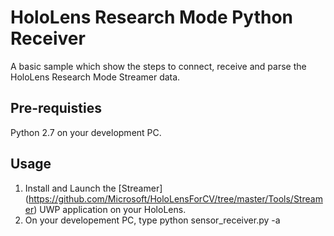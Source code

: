 # HoloLens Research Mode Python Receiver

A basic sample which show the steps to connect, receive and parse the HoloLens Research Mode Streamer data.

## Pre-requisties
Python 2.7 on your development PC.

## Usage
1. Install and Launch the [Streamer] (https://github.com/Microsoft/HoloLensForCV/tree/master/Tools/Streamer) UWP application on your HoloLens.
2. On your developement PC, type python sensor_receiver.py -a <HoloLens IP Address>

